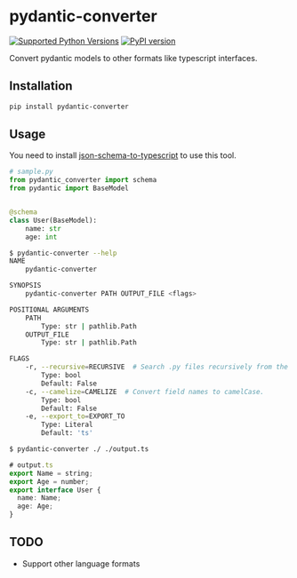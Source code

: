 # pydantic-converter

[![Supported Python Versions](https://img.shields.io/pypi/pyversions/pydantic-converter/0.1.4)](https://pypi.org/project/pydantic-converter/) [![PyPI version](https://badge.fury.io/py/pydantic-converter.svg)](https://badge.fury.io/py/pydantic-converter)

Convert pydantic models to other formats like typescript interfaces.

## Installation

```bash
pip install pydantic-converter
```

## Usage

You need to install [json-schema-to-typescript](https://github.com/bcherny/json-schema-to-typescript#readme) to use this tool.

```python
# sample.py
from pydantic_converter import schema
from pydantic import BaseModel


@schema
class User(BaseModel):
    name: str
    age: int
```

```sh
$ pydantic-converter --help
NAME
    pydantic-converter

SYNOPSIS
    pydantic-converter PATH OUTPUT_FILE <flags>

POSITIONAL ARGUMENTS
    PATH
        Type: str | pathlib.Path
    OUTPUT_FILE
        Type: str | pathlib.Path

FLAGS
    -r, --recursive=RECURSIVE  # Search .py files recursively from the given path.
        Type: bool
        Default: False
    -c, --camelize=CAMELIZE  # Convert field names to camelCase.
        Type: bool
        Default: False
    -e, --export_to=EXPORT_TO
        Type: Literal
        Default: 'ts'

$ pydantic-converter ./ ./output.ts
```

```typescript
# output.ts
export Name = string;
export Age = number;
export interface User {
  name: Name;
  age: Age;
}
```

## TODO

- Support other language formats
